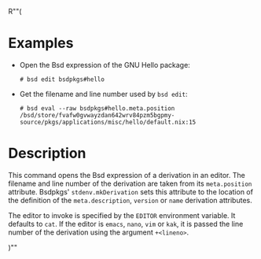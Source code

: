 R""(

# Examples

* Open the Bsd expression of the GNU Hello package:

  ```console
  # bsd edit bsdpkgs#hello
  ```

* Get the filename and line number used by `bsd edit`:

  ```console
  # bsd eval --raw bsdpkgs#hello.meta.position
  /bsd/store/fvafw0gvwayzdan642wrv84pzm5bgpmy-source/pkgs/applications/misc/hello/default.nix:15
  ```

# Description

This command opens the Bsd expression of a derivation in an
editor. The filename and line number of the derivation are taken from
its `meta.position` attribute. Bsdpkgs' `stdenv.mkDerivation` sets
this attribute to the location of the definition of the
`meta.description`, `version` or `name` derivation attributes.

The editor to invoke is specified by the `EDITOR` environment
variable. It defaults to `cat`. If the editor is `emacs`, `nano`,
`vim` or `kak`, it is passed the line number of the derivation using
the argument `+<lineno>`.

)""

